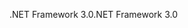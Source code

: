 <span data-ttu-id="5fbf7-101">.NET Framework 3.0</span><span class="sxs-lookup"><span data-stu-id="5fbf7-101">.NET Framework 3.0</span></span>